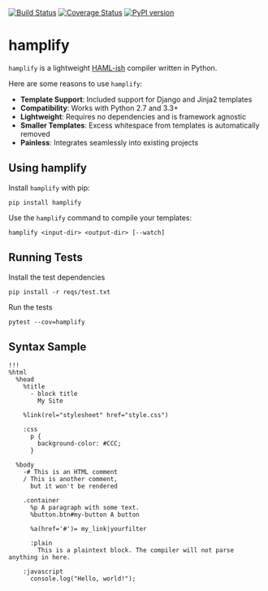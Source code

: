 [![Build Status](https://travis-ci.org/Kangaroux/hamplify.svg?branch=master)](https://travis-ci.org/Kangaroux/hamplify)
[![Coverage Status](https://coveralls.io/repos/github/Kangaroux/hamplify/badge.svg?branch=master)](https://coveralls.io/github/Kangaroux/hamplify?branch=master)
[![PyPI version](https://badge.fury.io/py/hamplify.svg)](https://badge.fury.io/py/hamplify)

# hamplify
`hamplify` is a lightweight [HAML-ish](http://haml.info/) compiler written in Python.

Here are some reasons to use `hamplify`:

- **Template Support**: Included support for Django and Jinja2 templates
- **Compatibility**: Works with Python 2.7 and 3.3+
- **Lightweight**: Requires no dependencies and is framework agnostic
- **Smaller Templates**: Excess whitespace from templates is automatically removed
- **Painless**: Integrates seamlessly into existing projects

## Using hamplify

Install `hamplify` with pip:
```
pip install hamplify
```

Use the `hamplify` command to compile your templates:
```
hamplify <input-dir> <output-dir> [--watch]
```

## Running Tests
Install the test dependencies 
```
pip install -r reqs/test.txt
```

Run the tests 
```
pytest --cov=hamplify
```

## Syntax Sample
```HAML
!!!
%html
  %head
    %title
      - block title
        My Site

    %link(rel="stylesheet" href="style.css")

    :css
      p {
        background-color: #CCC;
      }

  %body
    -# This is an HTML comment
    / This is another comment, 
      but it won't be rendered

    .container
      %p A paragraph with some text.
      %button.btn#my-button A button

      %a(href='#')= my_link|yourfilter

      :plain
        This is a plaintext block. The compiler will not parse anything in here.

    :javascript
      console.log("Hello, world!");
```
